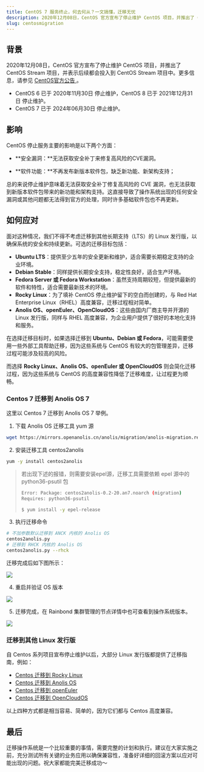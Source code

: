 ```yaml
---
title: CentOS 7 服务终止，何去何从？一文搞懂，迁移无忧
description: 2020年12月08日，CentOS 官方宣布了停止维护 CentOS 项目，并推出了 CentOS Stream 项目，并表示后续都会投入到 CentOS Stream 项目中。更多信息，请参见 [CentOS官方公告 ](https://blog.centos.org/2020/12/future-is-centos-stream/)。
slug: centosmigration
---
```


## 背景

2020年12月08日，CentOS 官方宣布了停止维护 CentOS 项目，并推出了 CentOS Stream 项目，并表示后续都会投入到 CentOS Stream 项目中。更多信息，请参见 [CentOS官方公告 ](https://blog.centos.org/2020/12/future-is-centos-stream/)。

- CentOS 6 已于 2020年11月30日 停止维护，CentOS 8 已于 2021年12月31日 停止维护。
- CentOS 7 已于 2024年06月30日 停止维护。

<!--truncate-->

## 影响

CentOS 停止服务主要的影响是以下两个方面：

* **安全漏洞：**无法获取安全补丁来修复高风险的CVE漏洞。

- **软件功能：**不再发布新版本软件包，缺乏新功能、新架构支持；

总的来说停止维护意味着无法获取安全补丁修复高风险的 CVE 漏洞，也无法获取到新版本软件包带来的新功能和架构支持。这直接导致了操作系统出现的任何安全漏洞或其他问题都无法得到官方的处理，同时许多基础软件包也不再更新。

## 如何应对

面对这种情况，我们不得不考虑迁移到其他长期支持（LTS）的 Linux 发行版，以确保系统的安全和持续更新。可选的迁移目标包括：

- **Ubuntu LTS**：提供至少五年的安全更新和维护，适合需要长期稳定支持的企业环境。
- **Debian Stable**：同样提供长期安全支持，稳定性良好，适合生产环境。
- **Fedora Server 或 Fedora Workstation**：虽然支持周期较短，但提供最新的软件和特性，适合需要最新技术的环境。
- **Rocky Linux**：为了填补 CentOS 停止维护留下的空白而创建的，与 Red Hat Enterprise Linux（RHEL）高度兼容，迁移过程相对简单。
- **Anolis OS、openEuler、OpenCloudOS**：这些由国内厂商主导并开源的 Linux 发行版，同样与 RHEL 高度兼容，为企业用户提供了很好的本地化支持和服务。

在选择迁移目标时，如果选择迁移到 **Ubuntu、Debian 或 Fedora**，可能需要使用一些外部工具帮助迁移，因为这些系统与 CentOS 有较大的包管理差异，迁移过程可能涉及较高的风险。

而选择 **Rocky Linux、Anolis OS、openEuler 或 OpenCloudOS** 则会简化迁移过程，因为这些系统与 CentOS 的高度兼容性降低了迁移难度，让过程更为顺畅。

### Centos 7 迁移到 Anolis OS 7

这里以 Centos 7 迁移到 Anolis OS 7 举例。

1. 下载 Anolis OS 迁移工具 yum 源

```bash
wget https://mirrors.openanolis.cn/anolis/migration/anolis-migration.repo -O /etc/yum.repos.d/anolis-migration.repo
```

2. 安装迁移工具 centos2anolis

```bash
yum -y install centos2anolis
```

> 若出现下述的报错，则需要安装epel源，迁移工具需要依赖 epel 源中的 python36-psutil 包
>
> ```bash
> Error: Package: centos2anolis-0.2-20.an7.noarch (migration)
> Requires: python36-psutil
> 
> $ yum install -y epel-release
> ```

3. 执行迁移命令

```bash
# 不加参数默认迁移到 ANCK 内核的 Anolis OS
centos2anolis.py
# 迁移到 RHCK 内核的 Anolis OS
centos2anolis.py --rhck
```

迁移完成后如下图所示：

![](https://static.goodrain.com/wechat/centos-migration/1.png)

4. 重启并验证 OS 版本

![](https://static.goodrain.com/wechat/centos-migration/2.png)

5. 迁移完成，在 Rainbond 集群管理的节点详情中也可查看到操作系统版本。

![](https://static.goodrain.com/wechat/centos-migration/3.png)

### 迁移到其他 Linux 发行版

自 Centos 系列项目宣布停止维护以后，大部分 Linux 发行版都提供了迁移指南，例如：

* [Centos 迁移到 Rocky Linux](https://docs.rockylinux.org/zh/guides/migrate2rocky/)
* [Centos 迁移到 Anolis OS](https://openanolis.cn/sig/migration/doc/451732372594279514)
* [Centos 迁移到 openEuler](https://www.openeuler.org/zh/migration/guidance/)
* [Centos 迁移到 OpenCloudOS](https://docs.opencloudos.org/centos_migrate/migrate_CentOS7_to_OC7/)

以上四种方式都是相当容易、简单的，因为它们都与 Centos 高度兼容。

## 最后

迁移操作系统是一个比较重要的事情，需要完整的计划和执行。建议在大家实施之前，充分测试所有关键的业务应用以确保兼容性，准备好详细的回滚方案以应对可能出现的问题。祝大家都能完美迁移成功～
